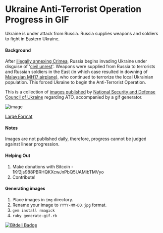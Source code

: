 # Ukraine Anti-Terrorist Operation Progress in GIF

Ukraine is under attack from Russia. Russia supplies weapons and soldiers to fight in Eastern Ukraine.

#### Background

After [illegally annexing Crimea](http://en.wikipedia.org/wiki/Annexation_of_Crimea_by_the_Russian_Federation), Russia begins invading Ukraine under disguise of '[civil unrest](http://en.wikipedia.org/wiki/2014_pro-Russian_unrest_in_Ukraine)'. Weapons were supplied from Russia to terrorists and Russian soldiers in the East (in which case resulted in downing of [Malaysian MH17 airplane](http://www.usatoday.com/story/news/world/2014/07/17/malaysian-airlines-crash-ukraine-russia/12779763/)), who continued to terrorize the local Ukrainian population. This forced Ukraine to begin the Anti-Terrorist Operation.

This is a collection of [images published](http://mediarnbo.org/) by [National Security and Defense Council of Ukraine](http://www.rnbo.gov.ua/) regarding ATO, accompanied by a gif generator.

![image](http://yurikoval.github.io/ATO-progress/img/ukraine-ato-current-small.gif)

[Large Format](http://yurikoval.github.io/ATO-progress/img/ukraine-ato-current.gif)

#### Notes

Images are not published daily, therefore, progress cannot be judged against linear progression.

#### Helping Out

1. Make donations with Bitcoin - 1Kf2js988PBRHQKXcwJnPbQ5UAMibTMVyo
2. Contribute!


#### Generating images

1. Place images in `img` directory.
2. Rename your image to `YYYY-MM-DD.jpg` format.
3. `gem install rmagick`
4. `ruby generate-gif.rb`

[![Bitdeli Badge](https://d2weczhvl823v0.cloudfront.net/yurikoval/ato-progress/trend.png)](https://bitdeli.com/free "Bitdeli Badge")

